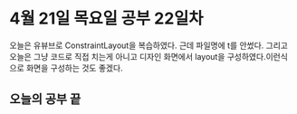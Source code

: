 # 4월 21일 목요일 공부 22일차
오늘은 유뷰브로 ConstraintLayout을 복습하였다. 근데 파일명에 t를 안썼다. 그리고 오늘은 그냥 코드로 직접 치는게 아니고 디자인 화면에서 layout을 구성하였다.이런식으로 화면을 구성하는 것도 좋겠다.
## 오늘의 공부 끝 
